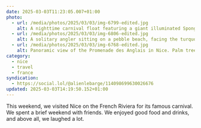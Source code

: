 ```yaml
---
date: 2025-03-03T11:23:05.007+01:00
photo:
  - url: /media/photos/2025/03/03/img-6799-edited.jpg
    alt: A nighttime carnival float featuring a giant illuminated SpongeBob SquarePants with a surprised expression and wearing his characteristic tie. The float, lit in blue at its base, is surrounded by other decorative elements in green and bright colors. Spectators gather around the float in a festive atmosphere, with historic buildings and palm trees in the background.
  - url: /media/photos/2025/03/03/img-6806-edited.jpg
    alt: A solitary angler sitting on a pebble beach, facing the turquoise sea under a clear blue sky. Three fishing rods are planted in front of them. Sunlight sparkles on the water's surface, creating a striking contrast with the dark pebbles of the shoreline. The image conveys a peaceful and contemplative atmosphere.
  - url: /media/photos/2025/03/03/img-6768-edited.jpg
    alt: Panoramic view of the Promenade des Anglais in Nice. Palm trees in the foreground frame the view of the famous crescent-shaped bay. The pebble beach stretches along the coastline, bordered by historic buildings with characteristic ochre facades. The deep blue Mediterranean Sea contrasts with the azure sky. A few people can be seen walking on the beach.
category:
  - nice
  - travel
  - france
syndication:
  - https://social.lol/@alienlebarge/114098699630026676
updated: 2025-03-03T14:19:50.152+01:00
---
```


This weekend, we visited Nice on the French Riviera for its famous carnival. We spent a brief weekend with friends. We enjoyed good food and drinks, and above all, we laughed a lot.
